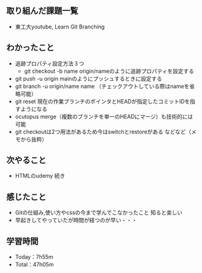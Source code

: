 ## 取り組んだ課題一覧
- 東工大youtube, Learn Git Branching

## わかったこと
- 追跡プロパティ設定方法３つ
  - git checkout -b name origin/nameのように追跡プロパティを設定する
 - git push -u origin mainのようにプッシュするときに設定する
 - git branch -u origin/name name （チェックアウトしている際はnameを省略可能）
- git reset 現在の作業ブランチのポインタとHEADが指定したコミットIDを指すようになる
- ocutopus merge（複数のブランチを単一のHEADにマージ）も技術的には可能
- git checkoutは2つ用法があるため今はswitchとrestoreがある
などなど（メモから抜粋）

## 次やること
- HTMLのudemy 続き

## 感じたこと
- Gitの仕組み,使い方やcssの今まで学んでこなかったこと 知ると楽しい
- 早起きしてやっていたが時間が経つのが早い・・・

## 学習時間
- Today：7h55m
- Total：47h05m
